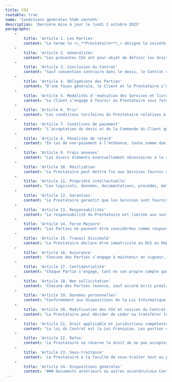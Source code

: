 ```yaml
---
title: CGV
routable: true
name: 'Conditions générales %%de vente%%'
description: 'Dernière mise à jour le lundi 2 octobre 2023'
paragraphs:
    -
        title: 'Article 1. Les Parties'
        content: "Le terme le «\_**Prestataire**\_» désigne la société Chloé Corfmat, EI au capital de 1000 euros, immatriculée au Registre du Commerce et des Sociétés de Nantes sous le numéro RCS 414621433, et dont le siège social est situé 2 Allée Anne-Marie Imbrecq, 44300 Nantes, France, dont le représentant légal est Chloé Corfmat.\n\nLe Prestataire est une entreprise spécialisée notamment dans la réalisation de prestations de création de sites web.\n\nLe terme «\_**Client**\_» désigne toute personne morale ou physique, ayant requis les compétences du Prestataire.\n\nLe terme «\_**Tiers**\_» désigne toute personne physique ou morale non-partie à ces Conditions Générales de Vente («\_CGV\_»). "
    -
        title: 'Article 2. Généralités'
        content: "Les présentes CGV ont pour objet de définir les droits et obligations des Parties lors de la réalisation de prestations de services réalisées par le Prestataire pour le Client dans le cadre de ses activités. \n\nLes présentes Conditions Générales de Vente s'appliquent à tout contrat conclu entre le Prestataire et le Client, dans le cadre de la fourniture de prestations de services (les «\_**Services**\_») telles que définies dans le devis validé par le Client.\n\nLes Services peuvent être fournis soit à distance, soit dans les locaux du Client, au choix du Prestataire. \n\nLes CGV sont systématiquement adressées ou remises à chaque Client avant la passation de toute commande (la «\_**Commande**\_»). En conséquence, le fait de passer Commande implique l'adhésion entière et sans réserve du Client à ces CGV, à l'exclusion de tous autres documents en sa possession tels que prospectus, catalogues ou plaquettes publicitaires émis par le Prestataire, lesquels n'auront qu'une valeur indicative et non contractuelle.\n\nEn cas de contradiction entre des dispositions du devis et les présentes CGV, les dispositions concernées du devis prévaudront sur les CGV.\n\nCes CGV régissent intégralement les relations entre le Prestataire et le Client. Aucune condition générale d'achat ne pourra prévaloir ni être opposée par le Client au Prestataire et aucune condition particulière communiquée par le Client au Prestataire ne peut prévaloir sur les CGV, sauf acceptation formelle et écrite du Prestataire.\n\nToute réserve concernant les CGV, avancée par le Client sera, donc, à défaut d'acceptation expresse par le Prestataire, inopposable à ce dernier, quel que soit le moment où elle aura pu être portée à sa connaissance.\n\nToutes dispositions dérogeant aux présentes CGV devront résulter d’un accord exprès des Parties, reflété dans les Commandes confirmées par le Prestataire ou tout autre document faisant foi de l’accord des deux Parties.\n\nLe fait que le Prestataire ne se prévale pas à un moment donné d'une quelconque condition des présentes CGV ne peut être interprété comme valant renonciation à se prévaloir ultérieurement de quelconque desdites conditions.\n\nLe Prestataire se réserve le droit de modifier ces CGV, les Services et les tarifs à tout moment et sans préavis. Ces modifications n'auront aucune incidence sur les Commandes en cours. \n\nLes CGV s’appliquent aux seuls professionnels à l’exclusion des consommateurs. A ce titre, le Client reconnaît avoir la qualité de professionnel, conformément aux dispositions du Code de la consommation applicables."
    -
        title: 'Article 3. Conclusion du Contrat'
        content: "Sauf convention contraire dans le devis, le Contrat est réputé formé et prend effet entre les Parties à la date de signature du devis par le client.\n\nAucun changement ni aucune modification du Contrat, notamment sur les caractéristiques des Services, ne sera pris en considération s'il n'a pas été accepté par écrit par le Prestataire.\n\nCette disposition ne peut être remplacée par un accord verbal. \n\nÀ défaut de dispositions spécifiques dans le devis, les délais d’exécution des Services sont communiqués au Client à titre indicatif. Les délais de réalisation des Services ne sont en aucun cas garantis par le Prestataire ni ne peuvent engager sa responsabilité, ni entraîner une obligation de payer une quelconque indemnité ou pénalité de retard, ni justifier l’annulation de la Commande en cause."
    -
        title: 'Article 4. Obligations des Parties'
        content: "D’une façon générale, le Client et le Prestataire s’engagent à collaborer activement afin d’assurer la bonne exécution du Contrat. Chacune des Parties s’engage à communiquer toutes les difficultés dont elle aurait connaissance au fur et à mesure de l'avancement du projet, pour permettre à l’autre Partie de prendre les décisions nécessaires.\n\nLe Client s'engage à fournir des informations justes et sincères et s'engage aussi à prévenir le Prestataire de tout changement concernant les informations, données, documentations fournies. \n\nLe Client sera seul responsable des éventuels dysfonctionnements qui pourraient résulter d'informations erronées. Le Client doit maintenir une adresse e-mail et une adresse postale valides.\n\n### Obligations du Client\nLe Client déclare expressément avoir reçu du Prestataire toutes les informations et tous les conseils nécessaires à la réalisation des Services et renonce à rechercher la responsabilité du Prestataire de ce fait.\n\nPour permettre au Prestataire de réaliser sa mission, le Client s’engage à :\n\n* Collaborer étroitement avec le Prestataire et fournir toute information, documentation, prestation, et tous moyens utiles pour la réalisation des Services et s’engage à mettre à disposition du Prestataire tous les éléments permettant de satisfaire à son obligation, incluant le personnel dédié à la bonne réalisation des Services.\n* Établir un cahier des charges détaillé qui ne subira plus de modification, sauf accord des Parties, après avoir été approuvé par le Prestataire. Au besoin, le Prestataire pourra intervenir dans l’élaboration du cahier des charges, conjointement avec le Client. Dans le cas où des modifications impliqueraient un remaniement substantiel du cahier des charges initial, ces dernières seront facturées en sus du devis initial. \n* Remettre au Prestataire le devis (daté, signé et tamponné).\n* Fournir tous les éléments documentaires, graphiques et textuels nécessaires à la bonne réalisation du Contrat (notamment dans les bons formats exploitables en fonction des supports visés), le Client s'engage à fournir toutes les informations légales à ajouter dans les documents et endosse la responsabilité de fournir le contenu des documents qu'il édite.\n* Disposer des droits nécessaires sur les éléments fournis ci-dessus. \n* Collaborer activement à la réussite du projet en apportant au Prestataire dans les délais préalablement définis toutes les informations et tous les documents nécessaires à la bonne appréhension des besoins et à la bonne exécution des Services. \n* Se conformer strictement aux préconisations techniques et aux suggestions artistiques faites par le Prestataire. \n* Garantir le Prestataire contre toute action qui pourrait lui être intentée du fait du caractère des données ou informations (textes, images, sons) qui auraient été fournies ou choisies par le Client. \n* Régler dans les délais prédéfinis dans le devis et dans les présentes CGV, les sommes dues au Prestataire. \n* Informer le Prestataire d’une éventuelle mise en concurrence avec d’autres prestataires. \n* S’assurer de la mise à disposition de tous les moyens nécessaires pour permettre au Prestataire de réaliser les Services dans ses locaux et/ou à distance.\n\nAvant chaque intervention du Prestataire, le Client s’engage à réaliser toutes les procédures de sauvegarde nécessaires à la protection et à la sauvegarde de ses données, programmes et fichiers informatiques.\n\nEnfin, le Client fait son affaire et est seul responsable des lois et réglementations applicables aux Services notamment au regard de la protection des droits de propriété intellectuelle, mentions légales, protection des données personnelles, protection des mineurs (si applicable) et droit de la consommation (si applicable). \n\n### Obligations du Prestataire\n\nDans le cadre des présentes CGV et la réalisation des Services, le Prestataire s’engage à se donner tous les moyens nécessaires et à mettre tout en œuvre pour la réalisation de sa mission dans les règles de l’art. Cette obligation ne saurait constituer une obligation de résultat, le Prestataire ne fournissant les Services que dans le cadre d’une obligation de moyen.\n\n* Le Prestataire garantit que les créations sont juridiquement disponibles et ne sont pas grevées de droit des tiers pour les utilisations prévues au titre du Contrat. \n* Le Prestataire s’engage à informer de manière régulière le Client de l’avancée de la réalisation du projet et ce, notamment, au travers de validations soumises au Client dans le planning tel que prévu dans le devis."
    -
        title: 'Article 5. Modalités d''exécution des Services et livraison des livrables'
        content: "Le Client s’engage à fournir au Prestataire sous forme exploitable l’ensemble des documents nécessaires à la réalisation des Services confiés au Prestataire. \n\nToute modification ultérieure ou demande complémentaire demandée par le Client fera l’objet d’une facturation supplémentaire. \n\nLa réalisation des Services confiés au Prestataire dépendant directement du respect par le Client de ses propres obligations, les Parties reconnaissent expressément que les délais de livraison visés au devis sont donnés à titre purement indicatif et sans garantie.\n\nUn retard sur les délais indiqués ne pourra donc donner lieu au paiement de dommages et intérêts, ni autoriser le Client à résilier le Contrat où à refuser la livraison des Services."
    -
        title: 'Article 6. Prix'
        content: "Les conditions tarifaires du Prestataire relatives à la fourniture des Services sont prévues dans le devis du Prestataire. \n\nLes prix sont donnés à titre indicatif et sont donc susceptibles de variation. Le prix facturé est celui prévu dans la Commande validée par le Prestataire. \n\nLes prix des Services sont exprimés et payables en Euros et sont exprimés hors taxe sur la valeur ajoutée et hors toute autre taxe, le Client étant responsable du paiement desdites taxes. \n\nLes prix des Services n’incluent pas les éventuels frais de déplacement ou d’hébergement qui pourraient être facturés en sus par le Prestataire au Client selon les modalités indiquées dans le devis.  "
    -
        title: 'Article 7. Conditions de paiement'
        content: "L’acceptation du devis et de la Commande du Client qui en découle, doit s’accompagner du paiement d’un acompte tel qu’indiqué dans le devis. \n\nLe versement de l’acompte conditionnera la mise en œuvre des Services. Le paiement de l’acompte pourra être effectué sous forme de chèque, de virement, ou de prélèvement automatique à l’ordre du Prestataire. \n\nLe paiement du solde des Services doit être effectué dans un délai de trente (30) jours à compter de la date de la facture émise par le Prestataire et pourra être effectué sous forme de chèque, de virement, ou de prélèvement automatique à l’ordre du Prestataire. \n\nAucun escompte n’est prévu en cas de paiement anticipé."
    -
        title: 'Article 8. Pénalités de retard'
        content: "En cas de non-paiement à l’échéance, toute somme due fera courir des pénalités de retard. Celles-ci courent à compter du jour suivant la date d’échéance figurant sur la facture et jusqu’au jour du paiement effectif et intégral de la somme. Le taux des pénalités de retard est fixé à trois fois le taux d’intérêt légal en vigueur. \nCes pénalités de retard sont exigibles de plein droit et sans qu’un rappel par le Prestataire ne soit nécessaire. \n\nLe Client sera également débiteur de plein droit d’une indemnité forfaitaire minimum de recouvrement de quarante (40) euros des sommes dues par le Client au Prestataire. \n\nEnfin, en cas de retard de paiement, le Prestataire se réserve le droit de suspendre ou de surseoir à l’exécution des Services prévus dans la Commande dont le paiement fait l’objet du retard. "
    -
        title: 'Article 9. Frais annexes'
        content: "Les divers éléments éventuellement nécessaires à la réalisation des Services du Prestataire et ne relevant pas de ses offres ne sont pas compris dans les prix indiqués. \n\nSont à facturer en sus : les modifications demandées par le Client en cours de réalisation, si elles impliquent un remaniement du projet. "
    -
        title: 'Article 10. Résiliation'
        content: "Le Prestataire peut mettre fin aux Services fournis au Client en cas de manquement par le Client à ses obligations au titre du Contrat, non réparé dans un délai de quinze (15) jours à compter de la notification par le Prestataire de ce manquement par lettre recommandée avec accusé de réception, indépendamment de la possibilité pour le Prestataire de demander le paiement de dommages et intérêts. \n\nLe Prestataire peut également mettre fin au Contrat en cas de non-paiement de la ou des facture(s) non acquittée(s) par le Client. \n\nEn cas de rupture du Contrat avant son terme par le Client, celui-ci s’engage formellement à régulariser et rétribuer les montants relatifs au calendrier en cours, aux postes réalisés ou en cours de réalisation, ainsi qu’aux services complémentaires effectués. Les fichiers et données sources créés et utilisés par le Prestataire ne sauraient dès lors être revendiqués par le Client sans une contribution financière. L’acompte déjà versé restera acquis par le Prestataire, constituant un dédommagement pour le travail entrepris."
    -
        title: 'Article 11. Propriété intellectuelle'
        content: "Les logiciels, données, documentations, procédés, méthodologies, technologies et documents appartenant au Prestataire (ci-après «\_Droits de Propriété Intellectuelle\_») utilisés dans le cadre de la mise en œuvre des Services restent la propriété exclusive du Prestataire.\n\nLe Prestataire concède au Client, le cas échéant et dans la limite strictement nécessaire à l’exécution des Services, à titre personnel, non exclusif et non-transférable, le droit d'utiliser lesdits Droits de Propriété Intellectuelle pour la durée de réalisation des Services.\n\nLes œuvres créées par le Prestataire pour le Client, dans le cadre de l’exécution du Contrat, demeurent la propriété entière et exclusive du Prestataire tant que les factures émises par le Prestataire ne sont pas entièrement acquittées par le Client.\n\nAprès encaissement des factures par le Prestataire, celui-ci cède au Client l’ensemble des droits de propriété intellectuelle sur les œuvres créées spécifiquement et à la demande du Client, dans le cadre de l’exécution du Contrat, pour leur durée de protection et pour le monde entier.\n\nEn particulier, le Prestataire cède au Client les droits suivants\_:\n\n* Le droit de reproduction comprend notamment, et de manière non exhaustive :\n  * Le droit de reproduire et/ou faire reproduire les œuvres créées en nombre illimité, par tout procédé et sur tout support actuel ou futur, et nomment graphique, magnétique, numérique ou électronique (interactif ou non)\_;\n  * Le droit de mettre en circulation et d’exploiter les œuvres créées, commercialement ou non, les reproductions ainsi réalisées, en nombre illimité, à titre gratuit ou onéreux, et ce quelle qu’en soit la destination.\n* Le droit de représentation comprend notamment, et de manière non exhaustive :\n  * Le droit de diffuser et de communiquer à tout public les éléments, supports, composants des œuvres créées, par tout procédé de représentation connu ou inconnu à ce jour, pour toute utilisation quelle qu’elle soit\_;\n  * La diffusion des œuvres créées par tout moyen, notamment par voie hertzienne, câble-satellite ainsi que par tout réseau, et plus généralement par tout moyen de transmission de données numérisées ou non.\n\nDans le cadre de la fourniture des Services et en tant que de besoin, le Client concède également au Prestataire un droit d’utilisation de ses logiciels, données et documents, à titre personnel, gratuit, non exclusif et non transférable pour la durée de réalisation des Services.\n\nLe Client s’engage à obtenir de tous tiers, si besoin est, le droit de concéder au Prestataire les droits d’utilisation des logiciels, données et équipements appartenant à ces tiers pour les besoins de la fourniture des Services.\n\n### Marques et dénominations sociales\n\nToute utilisation par le Client des dénominations sociales, marques et signes distincts appartenant au Prestataire est strictement prohibée sauf en cas d’accord exprès et préalable du Prestataire. En cas d’accord exprès et préalable du Prestataire, ce dernier concède alors au Client un droit strictement personnel, non exclusif, et non transférable d'utiliser ses dénominations sociales, marques et signes distincts, dans le monde entier et pour toute la durée de validité du Contrat. \n\nLe Prestataire est quant à lui autorisé à utiliser la dénomination sociale/la marque du Client dans le cadre de ses activités à des fins de promotion commerciale. \n\nLe Prestataire se réserve également le droit de mentionner les réalisations effectuées pour le Client sur ses documents de communication externe, de publicité (site internet, portfolio, etc.) et lors de démarchages de prospection commerciale.\n\n### Droit moral\n\nLe Prestataire se réserve la possibilité d’inclure dans la réalisation des Services une mention commerciale indiquant clairement sa contribution, assortie lorsque le support le permet d’un lien hypertexte pointant vers le site Internet et tout support de communication du Prestataire.\n\n### Garantie d'éviction\n\nLe Prestataire garantit le Client contre toute action, réclamation, revendication ou opposition de la part de toute personne invoquant un droit de propriété intellectuelle auxquels la fourniture des Services aurait porté atteinte, sous réserve que le Client informe le Prestataire, dès qu’il en a connaissance, de toute demande, réclamation ou instance présentée ou engagée pour un tel motif, par voie judiciaire ou extra-judiciaire. Le Client s’engage à apporter au Prestataire, tous les documents et renseignements en sa possession ainsi que toute l’assistance requise qui pourraient être nécessaires à sa défense. \n\nEn cas d’atteinte avérée aux droits d’un tiers, le Prestataire pourra, à son choix\_:\n* obtenir toute concession de licence ou autorisation pour permettre au Client de continuer à utiliser les Services\_;\n* fournir une solution de remplacement permettant au Client de pouvoir utiliser les Services conformément à la Commande\_;\n* si aucune des deux possibilités n’est réalisable, rembourser le Client des sommes versées au titre des Services, déduction faite des sommes déjà payées par le Client pour la période d’utilisation effective des Services.\n\nLe Prestataire n'aura aucune obligation d’indemnisation ou autre obligation au titre d’une action en contrefaçon ayant pour origine (a) une utilisation des Services autrement que conformément au Contrat, (b) une combinaison des Services avec d’autres services ou matériels non fournis par le Prestataire.\n\nConcernant les logiciels, données ou documents utilisés par le Prestataire dans le cadre de la fourniture des Services, dont le Client a acquis les droits d’utilisation auprès de tiers ou dont il est propriétaire, le Client garantit le Prestataire de toutes les conséquences ou suites dommageables que le Prestataire aurait à subir au titre de l’utilisation desdits logiciels, données ou documents contre toute action de la part d’une personne revendiquant un droit de propriété intellectuelle ou se fondant sur une demande en concurrence déloyale et/ou parasitisme sur ces logiciels, données ou documents."
    -
        title: 'Article 12. Garanties'
        content: "Le Prestataire garantit que les Services sont fournis de manière substantiellement conforme à la Commande. \n\nSauf disposition légale contraire, toute autre garantie, expresse ou implicite est exclue. \n\nLe Prestataire ne peut être tenu d’aucune garantie notamment lorsque le Client a modifié ou fait modifier les Services ou a utilisé d’autres services que les Services fournis par le Prestataire, sans son accord préalable et écrit ou lorsque le Client ou des tiers sont intervenus sur les éléments des Services sans l’accord préalable du Prestataire. "
    -
        title: 'Article 13. Responsabilités'
        content: "La responsabilité du Prestataire est limitée aux seuls dommages directs et résultant d'un défaut des Services ou de la violation du Contrat, même si le défaut en question était prévisible au moment de la Commande.\n\nEn aucun cas, le Prestataire ne sera tenu pour responsable des dommages indirects, accessoires ou particuliers tels que définis par la jurisprudence des tribunaux français, notamment, le coût de l’obtention de services de substitution, pertes de bénéfices, de données ou périodes d’immobilisation, que sa responsabilité soit contractuelle ou délictuelle et qu’elle ait ou non son fondement dans l’utilisation ou le fonctionnement des Services, même si le Prestataire a averti le Client de la possibilité de tels dommages.\n\nEn cas de manquement quelconque du Prestataire dans l’exécution de ses obligations (défaut d’exécution ou mauvaise exécution), le Client devra en faire part à celui-ci dans le délai de huit (8) jours ouvrés à compter de la constatation du manquement par lettre recommandée avec accusé de réception. A défaut, le manquement sera inopposable au Prestataire. \n\nDans l’hypothèse où le Client aurait signé un procès-verbal de réception des Services et/ou la maquette de la ou les créations ou a validé la réception des Services et/ou la maquette, par tout moyen et notamment par l’utilisation des Services et/ou la maquette, le Prestataire sera réputé avoir réalisé ses obligations de manière conforme au Contrat. Le Client sera alors réputé avoir renoncé irrévocablement à toutes réclamation de plein droit à ce titre.\n\nPar ailleurs, le Prestataire ne peut être tenu pour responsable de l’inexécution du Contrat en cas de force majeure telle que définie à l’article 15, et en cas de dommages du fait d’un tiers ou imputables à une mauvaise utilisation ou une utilisation non-conforme par le Client des Services, en violation des prescriptions du Prestataire ou des règles de l’art.\n\nHormis les dommages corporels ou décès, et sauf en cas de négligence grossière ou de faute intentionnelle causant un dommage direct prouvé ou en cas de manquement à une obligation essentielle du Contrat la vidant de sa substance, le Client reconnaît que la responsabilité du Prestataire est limitée au montant versé pour les Services en cause.  "
    -
        title: 'Article 14. Force Majeure'
        content: "Les Parties ne peuvent être considérées comme responsables ou ayant failli à leurs obligations contractuelles, lorsque le défaut d'exécution des obligations respectives a pour origine la force majeure telle que définie par la jurisprudence des tribunaux français. Le Contrat entre les parties est suspendu jusqu'à l'extinction des causes ayant engendrées la force majeure. La force majeure prend en compte des faits ou circonstances irrésistibles, extérieurs aux parties, imprévisibles et indépendants de la volonté des parties, malgré tous les efforts raisonnablement possibles pour les empêcher.\n\nLa Partie touchée par un événement de force majeure en avisera l'autre Partie dans les cinq (5) jours ouvrables suivant la date à laquelle elle en aura eu connaissance. Les deux Parties conviendront alors des conditions dans lesquelles l'exécution du Contrat sera poursuivie."
    -
        title: 'Article 15. Travail dissimulé'
        content: "Le Prestataire déclare être immatriculé au RCS ou Répertoire des Métiers, ainsi qu’auprès de l’URSSAF et que ses immatriculations couvrent expressément toutes ses activités pour l’exécution des Services définis dans le devis et/ou la Commande.\n\nDans le respect des articles L\_8221-1 et suivants du Code du travail et conformément à l’article D\_8222-5 du même code, le Prestataire s’engage à remettre au Client lors de la conclusion du Contrat, et tous les six mois jusqu’à la fin de son exécution, les documents suivants\_: \n* Une copie de l’avis d’imposition afférent à la taxe professionnelle,\n* Un extrait Kbis attestant de l’immatriculation au registre du commerce et des sociétés,\n* Une attestation sur l’honneur établie par le Prestataire, certifiant que le travail est réalisé par des salariés employés régulièrement eu égard aux articles D.8222-5, D.8222-7 et D.8222-8 du Code du travail."
    -
        title: 'Article 16. Assurance'
        content: 'Chacune des Parties s’engage à maintenir en vigueur, pendant toute la durée de réalisation du Contrat, auprès d’une compagnie d’assurance notoirement solvable, une police d’assurance garantissant les dommages pouvant survenir à ses biens et personnel, ainsi qu’une police couvrant sa responsabilité professionnelle, de manière à couvrir les conséquences pécuniaires des dommages corporels, matériels et immatériels dont elles auraient à répondre, causés par tout événement et qui serait le fait de ses collaborateurs et/ou sociétés partenaires éventuels lors de l’exécution du Contrat.'
    -
        title: 'Article 17. Confidentialité'
        content: "Chaque Partie s’engage, tant en son propre compte que pour le compte de ses employés et sociétés partenaires, à préserver la confidentialité des informations confidentielles échangées (les «\_Informations Confidentielles\_»). Sont réputées Informations Confidentielles, toutes les informations quels qu’en soient la nature, la forme ou le support, auxquelles chaque Partie aura accès dans le cadre de l’exécution du Contrat, et notamment sans que cette liste soit limitative, tous moyens mis à la disposition du Prestataire au Client et du Client au Prestataire, toute donnée technique, industrielle, financière ou commerciale, ou toute autre information et tous documents relatifs aux activités de chaque Partie. Les Informations Confidentielles ne couvrent pas les documents, données ou autres informations qui sont\_:\n\n* connus par l’une des Parties sur une base non-confidentielle avant leur divulgation par l'autre Partie\_;\n* tombés ou qui tomberont dans le domaine public au jour de leur divulgation\_;\n* légitimement obtenus d'un tiers non tenu par une obligation de confidentialité\_;\n* développés de façon indépendante par la Partie réceptrice qui n’a eu accès à aucune information de la Partie divulgatrice\_;\n* divulgués en vertu d'une disposition législative ou réglementaire.\n\nChaque Partie s’engage :\n* à appliquer aux Informations Confidentielles les mêmes mesures de protection que celles qu'elle applique à ses propres informations confidentielles\_;\n* à ne communiquer les Informations Confidentielles qu'à ses seuls employés et collaborateurs amenés à les connaître dans le cadre de la réalisation des Services\_;\n* à ne pas divulguer, publier ou transmettre à des tiers les Informations Confidentielles, sous quelque forme que ce soit, sans l’accord préalable écrit de l’autre Partie\_;\n* à n'utiliser les Informations Confidentielles que pour les seuls besoins de réalisation des Services."
    -
        title: 'Article 18. Non sollicitation'
        content: 'Chacune des Parties renonce, sauf accord écrit préalable, à faire directement ou indirectement des offres d’engagement à un collaborateur de l’autre Partie ayant travaillé dans le cadre des Services, objet du présent Contrat, ou à le prendre à son service, sous quelque statut que ce soit. Cette renonciation est valable pour une durée de deux (2) ans à compter de la fin du présent Contrat. '
    -
        title: 'Article 19. Données personnelles'
        content: "Conformément aux dispositions de la Loi Informatique et Libertés n° 78-17 du 6 janvier 1978 telle que modifiée, le Client dispose de la qualité de responsable de traitement dans le cadre de l’exécution du Contrat. \n\nLe Prestataire agissant au nom et pour le compte du Client dans le traitement des données personnelles qui lui sont communiquées par le Client, il dispose de la qualité de sous-traitant. \n\nA ce titre, le Prestataire s’engage à prendre les mesures nécessaires afin d’assurer la protection, la sécurité et la confidentialité des données personnelles qui lui sont transmises par le Client. "
    -
        title: 'Article 20. Modification des CGV et cession du Contrat'
        content: "Le Prestataire peut décider de céder ou transférer les droits ou obligations que lui confère le présent Contrat sous réserve que le Client bénéficie des Services dans les mêmes conditions.\n\nLe Prestataire se réserve le droit de modifier les présentes CGV et d’en notifier le Client. Si une modification substantielle des termes des CGV n’est pas acceptable par le Client, celui-ci dispose d’un délai de quinze (15) jours à compter de la notification par le Prestataire des modifications pour en informer le Prestataire. En cas de désaccord des Parties sur ces modifications, les Parties pourront résilier le Contrat. \n\nA l’expiration de ce délai de quinze (15) jours, les modifications des CGV seront définitivement considérées comme acceptées par le Client."
    -
        title: 'Article 21. Droit applicable et juridictions compétentes'
        content: "La loi du Contrat est la Loi Française. Les parties conviennent expressément que la Convention de Vienne sur la vente internationale de marchandises en date du 11 avril 1980 n’est pas applicable au Contrat.\n\nEn cas de différend entre les Parties, celles-ci tenteront de trouver une solution amiable à ce différend dans un délai de trente jours à compter de la notification du différend de la Partie en demande à l’autre Partie par lettre recommandée avec accusé de réception. \n\nA défaut de solution amiable trouvée entre les Parties, le litige sera soumis à la connaissance du Tribunal de commerce territorialement compétent. "
    -
        title: 'Article 22. Refus'
        content: 'Le Prestataire se réserve le droit de ne pas accepter une Commande de la part du Client lorsque le Prestataire a déjà rencontré des problèmes de paiement (non-paiement ou retard de paiement) avec le Client pour une ou plusieurs Commande(s) précédente(s). '
    -
        title: 'Article 23. Sous-traitance'
        content: 'Le Prestataire a la faculté de sous-traiter tout ou partie de la réalisation des Services à des sous-traitants. Dans ce cas, le Prestataire demeure responsable de la réalisation des Services vis-à-vis du Client.'
    -
        title: 'Article 24. Dispositions générales'
        content: "### Documents antérieurs ou autres accords\n\nLe Contrat se substitue à tout autre document antérieur, à tout autre accord écrit ou verbal en relation avec le même objet, à l’exception du devis, de la Commande et prévaut sur toute disposition contraire qui pourrait être contenue dans les documents émanant du Client.\n\n### Autonomie des clauses\n\nSi l’une quelconque disposition de ces CGV ou son application à toute personne ou circonstance est jugée nulle, cette nullité ne concernera pas les autres dispositions ou applications de ces CGV, qui resteront en vigueur, séparément de la disposition jugée nulle. A cette fin, les dispositions de ces CGV sont déclarées autonomes.\n\n### Notification\n\nToute notification devra être faite par écrit et être soit remise en mains propres, soit adressée par lettre recommandée avec accusé de réception, soit faite par acte extra judiciaire à l’adresse indiquée dans la commande. \n\n### Langue du Contrat\n\nLe Contrat est rédigé en langue française. Une traduction en langue étrangère peut être fournie à titre d’information. En cas de contradiction, seule la version française fera foi entre les Parties. \n\n"
---
```


